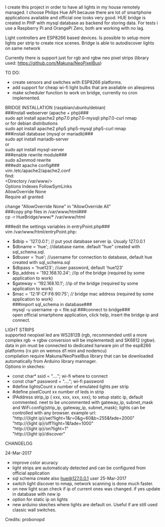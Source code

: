 I create this project in order to have all lights in my house remotely managed. I choose Philips Hue API because there are lot of smartphone applications available and official one looks very good. 
HUE bridge is created in PHP with mysql database as backend for storing data. For tests i use a Raspberry Pi and OrangePi Zero, both are working with no lag.

Light controllers are ESP8266 based devices. Is possible to setup more lights per strip to create nice scenes. Bridge is able to autodiscover lights on same network

Currently there is support just for rgb and rgbw neo pixel strips (library used: https://github.com/Makuna/NeoPixelBus)

TO DO:
 - create sensors and switches with ESP8266 platforms.  
 - add support for cheap wi-fi light bulbs that are available on aliexpress  
 - make scheduler function to work on bridge, currently no cron implemented.  

BRIDGE INSTALLATION (raspbian/ubuntu/debian)  
###install webserver (apache + php)###  
sudo apt install apache2 php7.0 php7.0-mysqli php7.0-curl nmap  
or for debian distributions  
sudo apt install apache2 php5 php5-mysql php5-curl nmap  
###install database (mysql or mariadb)###  
sudo apt install mariadb-server  
   or  
sudo apt install mysql-server    
###enable rewrite module###  
sudo a2enmod rewrite  
###edit apache config###  
vim /etc/apache2/apache2.conf  
find:  
<Directory /var/www/>  
        Options Indexes FollowSymLinks  
        AllowOverride None  
        Require all granted  
</Directory>  

change "AllowOverride None"  in "AllowOverride All"  
###copy php files in /var/www/html###  
cp -r HueBridge/www/* /var/www/html  

###edit the settings variables in entryPoint.php###  
vim /var/www/html/entryPoint.php:  
  - $dbip = '127.0.0.1'; // put yout database server ip. Usualy 127.0.0.1 
  - $dbname = 'hue';  //database name. default "hue" created with sql_schema.sql.  
  - $dbuser = 'hue';  //username for connection to database, default hue created with sql_schema.sql  
  - $dbpass = 'hue123';  //user password, default 'hue123'  
  - $ip_addres = '192.168.10.24';  //ip of the bridge (required by some application to work)  
  - $gateway = '192.168.10.1';  //ip of the bridge (required by some application to work)  
  - $mac = '12:1F:CF:F6:90:75';  // bridge mac address (required by some application to work)  
###import sql_schema in database###  
mysql -u username -p  < file.sql
###connect to bridge###  
open official smartphone application, click help, insert the bridge ip and connect.  

LIGHT STRIPS  
supported neopixel led are WS2812B (rgb, recommended until a more complex rgb -> rgbw conversion will be implemented) and SK6812 (rgbw).  
data in pin must be connected to dedicated harware pin of the esp8266 platforms (rx pin on wemos d1 mini and nodemcu)  
compilation require Makuna/NeoPixelBus library that can be downloaded automatically from Arduino library mannager.  
Options in skeches:
 - const char* ssid = "...."; wi-fi where to connect
 - const char* password = "...."; wi-fi password
 - #define lightsCount x number of emulated lights per strip
 - #define pixelCount xx number of leds in strip
 - IPAddress strip_ip ( xxx,  xxx,   xxx,  xxx); to setup static ip, default commented. neet to be uncommented with gateway_ip, subnet_mask and WiFi.config(strip_ip, gateway_ip, subnet_mask);
lights can be controlled with any browser. example url:  
"http://{light ip}/set?light=1&r=0&g=60&b=255&fade=2000"  
"http://{light ip}/off?light=1&fade=1000"  
"http://{light ip}/on?light=1"  
"http://{light ip}/discover"  


CHANGELOG

24-Mar-2017  
 - improve color acuracy
 - light strips are automaticaly detected and can be configured from official application
 - sql schema create also hue@127.0.0.1 user
25-Mar-2017  
 - switch light discover to nmap, network scanning is done much faster.
 - on new light scan check if ip of current ones was changed. if yes update in database with new ip
 - option for static ip on lights
 - new arduino skeches where lights are default on. Useful if are still used classic wall switches.


 
Credits: probonopd
